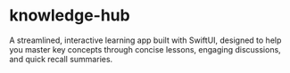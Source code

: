 # knowledge-hub
A streamlined, interactive learning app built with SwiftUI, designed to help you master key concepts through concise lessons, engaging discussions, and quick recall summaries.
